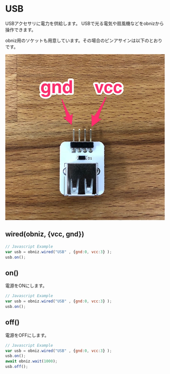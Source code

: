 # USB

USBアクセサリに電力を供給します。
USBで光る電気や扇風機などをobnizから操作できます。

obniz用のソケットも用意しています。その場合のピンアサインは以下のとおりです。

![](./usb.jpg)

## wired(obniz, {vcc, gnd})

```javascript
// Javascript Example
var usb = obniz.wired("USB" , {gnd:0, vcc:3} );
usb.on();
```

## on()

電源をONにします。

```javascript
// Javascript Example
var usb = obniz.wired("USB" , {gnd:0, vcc:3} );
usb.on();
```


## off()

電源をOFFにします。

```javascript
// Javascript Example
var usb = obniz.wired("USB" , {gnd:0, vcc:3} );
usb.on();
await obniz.wait(1000);
usb.off();
```